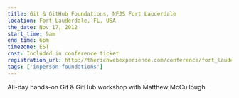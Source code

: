 ```yaml
---
title: Git & GitHub Foundations, NFJS Fort Lauderdale
location: Fort Lauderdale, FL, USA
the_date: Nov 17, 2012
start_time: 9am
end_time: 6pm
timezone: EST
cost: Included in conference ticket
registration_url: http://therichwebexperience.com/conference/fort_lauderdale/2012/11/session?id=26991
tags: ['inperson-foundations']
---
```


All-day hands-on Git & GitHub workshop with Matthew McCullough
